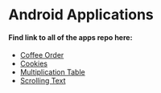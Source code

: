 
# Android Applications

#### Find link to all of the apps repo here:

* [Coffee Order](https://github.com/Jitendrap1702/CoffeeOrder)
* [Cookies](https://github.com/Jitendrap1702/Cookies)
* [Multiplication Table](https://github.com/Jitendrap1702/MultiplicationTable)
* [Scrolling Text](https://github.com/Jitendrap1702/ScrollingText)
